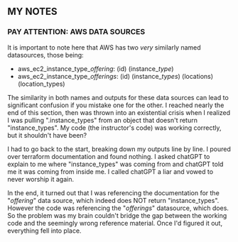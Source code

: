 ## MY NOTES
### PAY ATTENTION:  AWS DATA SOURCES

It is important to note here that AWS has two <i>very</i> similarly named datasources, those being:
- aws_ec2_instance_type_<i>offering</i>: (id) (instance_<i>type</i>)
- aws_ec2_instance_type_<i>offerings</i>: (id) (instance_<i>types</i>) (locations) (location_types)

The similarity in both names and outputs for these data sources can lead to significant confusion if you mistake one for the other.
I reached nearly the end of this section, then was thrown into an existential crisis when I realized I was pulling ".instance_types"
from an object that doesn't return "instance_types".  My code (the instructor's code) was working correctly, but it shouldn't have been?

I had to go back to the start, breaking down my outputs line by line.  I poured over terraform documentation and found nothing.
I asked chatGPT to explain to me where "instance_types" was coming from and chatGPT told me it was coming from inside me.  I called
chatGPT a liar and vowed to never worship it again.

In the end, it turned out that I was referencing the documentation for the "<i>offering</i>" data source, which indeed does NOT
return "instance_types".  However the code was referencing the "<i>offerings</i>" datasource, which does.  So the problem was my brain
couldn't bridge the gap between the working code and the seemingly wrong reference material.  Once I'd figured it out, everything fell into place.

